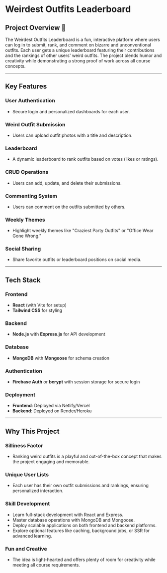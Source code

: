 # Weirdest Outfits Leaderboard

## Project Overview 👗
The Weirdest Outfits Leaderboard is a fun, interactive platform where users can log in to submit, rank, and comment on bizarre and unconventional outfits. Each user gets a unique leaderboard featuring their contributions and the rankings of other users' weird outfits. The project blends humor and creativity while demonstrating a strong proof of work across all course concepts.

---

## Key Features

### User Authentication
- Secure login and personalized dashboards for each user.

### Weird Outfit Submission
- Users can upload outfit photos with a title and description.

### Leaderboard
- A dynamic leaderboard to rank outfits based on votes (likes or ratings).

### CRUD Operations
- Users can add, update, and delete their submissions.

### Commenting System
- Users can comment on the outfits submitted by others.

### Weekly Themes
- Highlight weekly themes like "Craziest Party Outfits" or "Office Wear Gone Wrong."

### Social Sharing
- Share favorite outfits or leaderboard positions on social media.

---

## Tech Stack

### Frontend
- **React** (with Vite for setup)
- **Tailwind CSS** for styling

### Backend
- **Node.js** with **Express.js** for API development

### Database
- **MongoDB** with **Mongoose** for schema creation

### Authentication
- **Firebase Auth** or **bcrypt** with session storage for secure login

### Deployment
- **Frontend**: Deployed via Netlify/Vercel
- **Backend**: Deployed on Render/Heroku

---

## Why This Project

### Silliness Factor
- Ranking weird outfits is a playful and out-of-the-box concept that makes the project engaging and memorable.

### Unique User Lists
- Each user has their own outfit submissions and rankings, ensuring personalized interaction.

### Skill Development
- Learn full-stack development with React and Express.
- Master database operations with MongoDB and Mongoose.
- Deploy scalable applications on both frontend and backend platforms.
- Explore optional features like caching, background jobs, or SSR for advanced learning.

### Fun and Creative
- The idea is light-hearted and offers plenty of room for creativity while meeting all course requirements.
